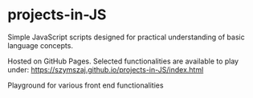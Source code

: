 # projects-in-JS
Simple JavaScript scripts designed for practical understanding of basic language concepts.

Hosted on GitHub Pages. Selected functionalities are available to play under:
https://szymszaj.github.io/projects-in-JS/index.html

Playground for various front end functionalities 

